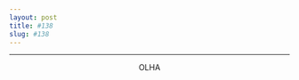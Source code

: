```yaml
---
layout: post
title: #138
slug: #138
---
```

---
<p class="description" style="text-align: center;">
OLHA
